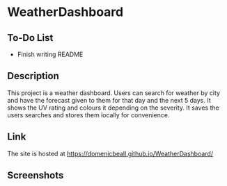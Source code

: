 # WeatherDashboard

## To-Do List
- Finish writing README

## Description
This project is a weather dashboard. Users can search for weather by city and have the forecast given to them for that day and the next 5 days. It shows the UV rating and colours it depending on the severity. It saves the users searches and stores them locally for convenience.

## Link
The site is hosted at <a href="https://domenicbeall.github.io/WeatherDashboard/">https://domenicbeall.github.io/WeatherDashboard/</a>

## Screenshots